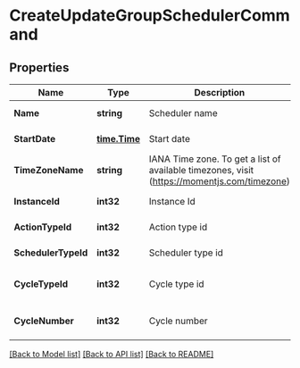 # CreateUpdateGroupSchedulerCommand

## Properties
Name | Type | Description | Notes
------------ | ------------- | ------------- | -------------
**Name** | **string** | Scheduler name | [default to null]
**StartDate** | [**time.Time**](time.Time.md) | Start date | [default to null]
**TimeZoneName** | **string** | IANA Time zone. To get a list of available timezones, visit (https://momentjs.com/timezone) | [default to null]
**InstanceId** | **int32** | Instance Id | [default to null]
**ActionTypeId** | **int32** | Action type id | [default to null]
**SchedulerTypeId** | **int32** | Scheduler type id | [default to null]
**CycleTypeId** | **int32** | Cycle type id | [optional] [default to null]
**CycleNumber** | **int32** | Cycle number | [optional] [default to null]

[[Back to Model list]](../README.md#documentation-for-models) [[Back to API list]](../README.md#documentation-for-api-endpoints) [[Back to README]](../README.md)


